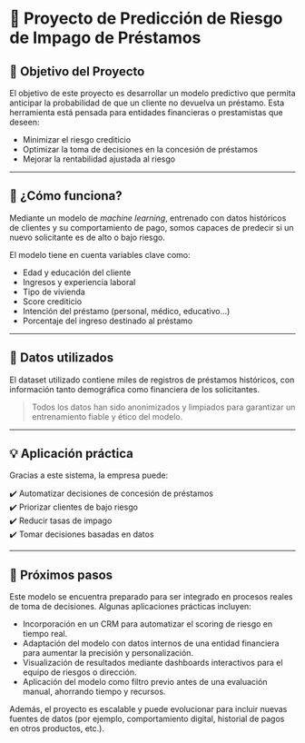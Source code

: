 # 💼 Proyecto de Predicción de Riesgo de Impago de Préstamos

## 🎯 Objetivo del Proyecto

El objetivo de este proyecto es desarrollar un modelo predictivo que permita anticipar la probabilidad de que un cliente no devuelva un préstamo. Esta herramienta está pensada para entidades financieras o prestamistas que deseen:

- Minimizar el riesgo crediticio
- Optimizar la toma de decisiones en la concesión de préstamos
- Mejorar la rentabilidad ajustada al riesgo

---

## 🧠 ¿Cómo funciona?

Mediante un modelo de *machine learning*, entrenado con datos históricos de clientes y su comportamiento de pago, somos capaces de predecir si un nuevo solicitante es de alto o bajo riesgo.

El modelo tiene en cuenta variables clave como:

- Edad y educación del cliente
- Ingresos y experiencia laboral
- Tipo de vivienda
- Score crediticio
- Intención del préstamo (personal, médico, educativo…)
- Porcentaje del ingreso destinado al préstamo

---

## 🧾 Datos utilizados

El dataset utilizado contiene miles de registros de préstamos históricos, con información tanto demográfica como financiera de los solicitantes.

> Todos los datos han sido anonimizados y limpiados para garantizar un entrenamiento fiable y ético del modelo.

---

## 💡 Aplicación práctica

Gracias a este sistema, la empresa puede:

✔️ Automatizar decisiones de concesión de préstamos  
✔️ Priorizar clientes de bajo riesgo  
✔️ Reducir tasas de impago  
✔️ Tomar decisiones basadas en datos

---
## 🚀 Próximos pasos

Este modelo se encuentra preparado para ser integrado en procesos reales de toma de decisiones. Algunas aplicaciones prácticas incluyen:

- Incorporación en un CRM para automatizar el scoring de riesgo en tiempo real.
- Adaptación del modelo con datos internos de una entidad financiera para aumentar la precisión y personalización.
- Visualización de resultados mediante dashboards interactivos para el equipo de riesgos o dirección.
- Aplicación del modelo como filtro previo antes de una evaluación manual, ahorrando tiempo y recursos.

Además, el proyecto es escalable y puede evolucionar para incluir nuevas fuentes de datos (por ejemplo, comportamiento digital, historial de pagos en otros productos, etc.).



